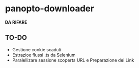 # panopto-downloader

**DA RIFARE**

## TO-DO
 - Gestione cookie scaduti
 - Estrazioe flussi .ts da Selenium
 - Paralellizare sessione scoperta URL e Preparazione dei Link
